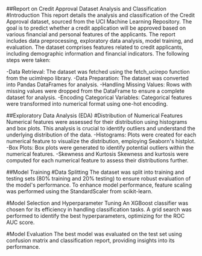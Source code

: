 ##Report on Credit Approval Dataset Analysis and Classification
#Introduction
This report details the analysis and classification of the Credit Approval dataset, sourced from the UCI Machine Learning Repository. 
The goal is to predict whether a credit application will be approved based on various financial and personal features of the applicants. 
The report includes data preprocessing, exploratory data analysis, model training, and evaluation.
The dataset comprises features related to credit applicants, including demographic information and financial indicators. The following steps were taken:

-Data Retrieval: The dataset was fetched using the fetch_ucirepo function from the ucimlrepo library.
-Data Preparation: The dataset was converted into Pandas DataFrames for analysis.
-Handling Missing Values: Rows with missing values were dropped from the DataFrame to ensure a complete dataset for analysis.
-Encoding Categorical Variables: Categorical features were transformed into numerical format using one-hot encoding.

##Exploratory Data Analysis (EDA)
#Distribution of Numerical Features
Numerical features were assessed for their distribution using histograms and box plots. 
This analysis is crucial to identify outliers and understand the underlying distribution of the data.
-Histograms: Plots were created for each numerical feature to visualize the distribution, employing Seaborn's histplot.
-Box Plots: Box plots were generated to identify potential outliers within the numerical features.
-Skewness and Kurtosis
Skewness and kurtosis were computed for each numerical feature to assess their distributions further.

##Model Training
#Data Splitting
The dataset was split into training and testing sets (80% training and 20% testing) to ensure robust evaluation of the model's performance.
To enhance model performance, feature scaling was performed using the StandardScaler from scikit-learn.

#Model Selection and Hyperparameter Tuning
An XGBoost classifier was chosen for its efficiency in handling classification tasks. 
A grid search was performed to identify the best hyperparameters, optimizing for the ROC AUC score.

#Model Evaluation
The best model was evaluated on the test set using confusion matrix and classification report, providing insights into its performance.

